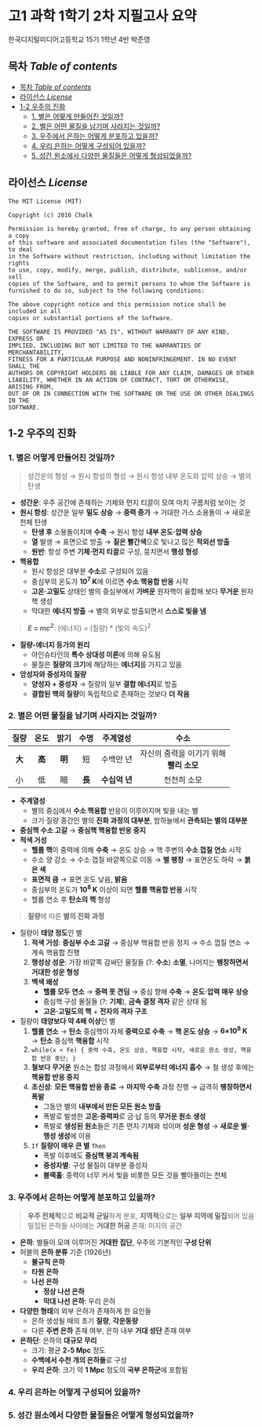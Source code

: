 # 고1 과학 1학기 2차 지필고사 요약
한국디지털미디어고등학교 15기 1학년 4반 박준영

## 목차 _Table of contents_
<!-- TOC depthFrom:2 depthTo:8 withLinks:1 updateOnSave:0 orderedList:0 -->

- [목차 _Table of contents_](#목차-table-of-contents)
- [라이선스 _License_](#라이선스-license)
- [1-2 우주의 진화](#1-2-우주의-진화)
	- [1. 별은 어떻게 만들어진 것일까?](#1-별은-어떻게-만들어진-것일까)
	- [2. 별은 어떤 물질을 남기며 사라지는 것일까?](#2-별은-어떤-물질을-남기며-사라지는-것일까)
	- [3. 우주에서 은하는 어떻게 분포하고 있을까?](#3-우주에서-은하는-어떻게-분포하고-있을까)
	- [4. 우리 은하는 어떻게 구성되어 있을까?](#4-우리-은하는-어떻게-구성되어-있을까)
	- [5. 성간 원소에서 다양한 물질들은 어떻게 형성되었을까?](#5-성간-원소에서-다양한-물질들은-어떻게-형성되었을까)

<!-- /TOC -->

## 라이선스 _License_
```
The MIT License (MIT)

Copyright (c) 2016 Chalk

Permission is hereby granted, free of charge, to any person obtaining a copy
of this software and associated documentation files (the "Software"), to deal
in the Software without restriction, including without limitation the rights
to use, copy, modify, merge, publish, distribute, sublicense, and/or sell
copies of the Software, and to permit persons to whom the Software is
furnished to do so, subject to the following conditions:

The above copyright notice and this permission notice shall be included in all
copies or substantial portions of the Software.

THE SOFTWARE IS PROVIDED "AS IS", WITHOUT WARRANTY OF ANY KIND, EXPRESS OR
IMPLIED, INCLUDING BUT NOT LIMITED TO THE WARRANTIES OF MERCHANTABILITY,
FITNESS FOR A PARTICULAR PURPOSE AND NONINFRINGEMENT. IN NO EVENT SHALL THE
AUTHORS OR COPYRIGHT HOLDERS BE LIABLE FOR ANY CLAIM, DAMAGES OR OTHER
LIABILITY, WHETHER IN AN ACTION OF CONTRACT, TORT OR OTHERWISE, ARISING FROM,
OUT OF OR IN CONNECTION WITH THE SOFTWARE OR THE USE OR OTHER DEALINGS IN THE
SOFTWARE.
```

## 1-2 우주의 진화

### 1. 별은 어떻게 만들어진 것일까?
> 성간운의 형성 → 원시 항성의 형성 → 원시 항성 내부 온도와 압력 상승 → 별의 탄생

- **성간운**: 우주 공간에 존재하는 기체와 먼지 티끌이 모여 마치 구름처럼 보이는 것
- **원시 항성**: 성간운 일부 **밀도 상승** → **중력 증가** → 거대한 가스 소용돌이 → 새로운 천체 탄생
	- **탄생 후** 소용돌이치며 **수축** → 원시 항성 **내부 온도·압력 상승**
	- **열** 발생 → 표면으로 방출 → **짙은 빨간색**으로 빛나고 많은 **적외선 방출**
	- **원반**: 항성 주변 **기체·먼지 티끌**로 구성, 뭉치면서 **행성 형성**
- **핵융합**
	- 원시 항성은 대부분 **수소**로 구성되어 있음
	- 중심부의 온도가 **10<sup>7</sup> K**에 이르면 **수소 핵융합 반응** 시작
	- **고온·고밀도** 상태인 별의 중심부에서 **가벼운** 원자핵이 융합해 보다 **무거운** 원자핵 생성
	- 막대한 **에너지 방출** → 별의 외부로 방출되면서 **스스로 빛을 냄**

> **_E = mc<sup>2</sup>_**: (에너지) = (질량) * (빛의 속도)<sup>2</sup>

- **질량-에너지 등가의 원리**
	- 아인슈타인의 **특수 상대성 이론**에 의해 유도됨
	- 물질은 **질량의 크기**에 해당하는 **에너지**를 가지고 있음
- **앙성자와 중성자의 질량**
	- **양성자 + 중성자** → 질량의 일부 **결합 에너지**로 방출
	- **결합된 핵의 질량**이 독립적으로 존재하는 것보다 **더 작음**

### 2. 별은 어떤 물질을 남기며 사라지는 것일까?

| 질량 | 온도 | 밝기 | 수명 | 주계열성 | 수소 |
| :----: | :----: | :----: | :----: | :----: | :----: |
| **大** | **高** | **明** | 短 | 수백만 년 | 자신의 중력을 이기기 위해<br>**빨리 소모** |
| 小 | 低 | 暗 | **長** | **수십억 년** | 천천히 소모 |

- **주계열성**
	- 별의 중심에서 **수소 핵융합** 반응이 이루어지며 빛을 내는 별
	- 크기·질량 중간인 별의 **진화 과정의 대부분**, 밤하늘에서 **관측되는 별의 대부분**
- **중심핵 수소 고갈** → **중심핵 핵융합 반응 중지**
- **적색 거성**
	- **헬륨 핵**이 중력에 의해 **수축** → 온도 상승 → 핵 주변의 **수소 껍질 연소** 시작
	- 수소 양 감소 → 수소 껍질 바깥쪽으로 이동 → **별 팽창** → 표면온도 하락 → **붉은 색**
	- **표면적 큼** → 표면 온도 낮음, **밝음**
	- 중심부의 온도가 **10<sup>8</sup> K** 이상이 되면 **헬륨 핵융합 반응** 시작
	- 헬륨 연소 후 **탄소의 핵** 형성

> **질량**에 따른 **별의 진화 과정**

- 질량이 **태양 정도**인 별
	1. **적색 거성**: **중심부 수소 고갈** → 중심부 핵융합 반응 정지 → 수소 껍질 연소 → 계속 핵융합 진행
	2. **행성상 성운**: 가장 바깥쪽 감싸던 물질들 (?: **수소**) **소멸**, 나머지는 **팽창하면서 거대한 성운 형성**
	3. **백색 왜성**
		- **헬륨 모두 연소** → **중력 못 견딤** → 중심 향해 **수축** → **온도·압력 매우 상승**
		- 중심핵 구성 물질들 (?: **기체**), **금속 결정 격자** 같은 상태 됨
		- **고온·고밀도의 핵** + **전자의 격자 구조**
- 질량이 **태양보다 약 4배 이상**인 별
	1. **헬륨 연소** → **탄소** 중심핵이 자체 **중력으로 수축** → **핵 온도 상승** → **6×10<sup>8</sup> K** → **탄소** 중심핵 **핵융합** 시작
	2. ```while(x < Fe) { 중력 수축, 온도 상승, 핵융합 시작, 새로운 원소 생성, 핵융합 반응 중단; }```
	3. **철보다 무거운** 원소는 합성 과정에서 **외부로부터 에너지 흡수** → 철 생성 후에는 **핵융합 반응 중지**
	4. **초신성**: **모든 핵융합 반응 종료** → **마지막 수축** 과정 진행 → 급격히 **팽창하면서 폭발**
		- 그동안 별의 **내부에서 만든 모든 원소 방출**
		- 폭발로 발생한 **고온·중력파**로 금·납 등의 **무거운 원소 생성**
		- 폭발로 **생성된 원소**들은 기존 먼지·기체와 섞이며 **성운 형성** → **새로운 별·행성 생성**에 이용
	5. `If` **질량이 매우 큰 별** `Then`
		- 폭발 이후에도 **중심핵 붕괴 계속됨**
		- **중성자별**: 구성 물질이 대부분 중성자
		- **블랙홀**: 중력이 너무 커서 빛을 비롯한 모든 것을 빨아들이는 천체

### 3. 우주에서 은하는 어떻게 분포하고 있을까?
> **우주 전체적**으로 **비교적 균일**하게 분포, **지역적**으로는 **일부 지역에 밀집**되어 있음  
> 밀집된 은하들 사이에는 **거대한 허공** 존재: 미지의 공간

- **은하**: 별들이 모여 이루어진 **거대한 집단**, 우주의 기본적인 **구성 단위**
- 허블의 **은하 분류** 기준 (1926년)
	- **불규칙 은하**
	- **타원 은하**
	- **나선 은하**
		- **정상 나선 은하**
		- **막대 나선 은하**: 우리 은하
- **다양한 형태**의 외부 은하가 존재하게 한 요인들
	- 은하 생성될 때의 초기 **질량**, **각운동량**
	- 다른 **주변 은하** 존재 여부, 은하 내부 **거대 성단** 존재 여부
- **은하단**: 은하의 **대규모 무리**
	- 크기: 평균 **2-5 Mpc** 정도
	- **수백에서 수천 개의 은하들**로 구성
	- **우리 은하**: 크기 약 **1 Mpc** 정도의 **국부 은하군**에 포함됨

### 4. 우리 은하는 어떻게 구성되어 있을까?

### 5. 성간 원소에서 다양한 물질들은 어떻게 형성되었을까?
